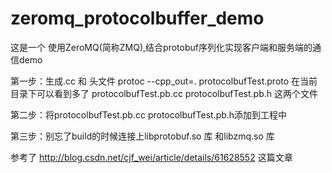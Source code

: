# zeromq_protocolbuffer_demo

这是一个 使用ZeroMQ(简称ZMQ),结合protobuf序列化实现客户端和服务端的通信demo

第一步：生成.cc 和 头文件 protoc --cpp_out=. protocolbufTest.proto 在当前目录下可以看到多了 protocolbufTest.pb.cc protocolbufTest.pb.h 这两个文件

第二步：将protocolbufTest.pb.cc protocolbufTest.pb.h添加到工程中

第三步：别忘了build的时候连接上libprotobuf.so 库 和libzmq.so 库

参考了 http://blog.csdn.net/cjf_wei/article/details/61628552 这篇文章
